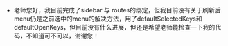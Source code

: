 * 老师您好，我目前完成了sidebar 与 routes的绑定，但我目前没有关于刷新后menu仍是之前选中的menu的解决方法，用了defaultSelectedKeys和defaultOpenKeys，但目前没有什么进展，但还是希望老师能检查一下我的代码，不知道可不可以，谢谢您！
